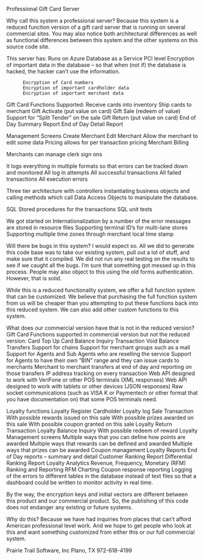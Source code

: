 
Professional Gift Card Server

Why call this system a professional server? Because this system is a reduced function version 
of a gift card server that is running on several commercial sites. You may also notice both 
architectural differences as well as functional differences between this system and the 
other systems on this source code site.

This server has:
     Runs on Azure Database as a Service
     PCI level Encryption of important data in the database – so that when (not if) the database
	 is hacked, the hacker can’t use the information. 

          Encryption of Card numbers
          Encryption of important cardholder data
          Encryption of important merchant data

Gift Card Functions Supported:
     Receive cards into inventory
     Ship cards to merchant
     Gift Activate (put value on card)
     Gift Sale (redeem of value)
     Support for “Split Tender” on the sale
     Gift Return (put value on card)
     End of Day Summary Report
     End of Day Detail Report

Management Screens
     Create Merchant
     Edit Merchant
     Allow the merchant to edit some data
	 Pricing allows for per transaction pricing
	 Merchant Billing

Merchants can manage clerk sign ons
     
It logs everything in multiple formats so that errors can be tracked down and monitored
	All log in attempts
	All successful transactions
	All failed transactions
	All execution errors

Three tier architecture with controllers instantiating business objects and 
calling methods which call Data Access Objects to manipulate the database.

SQL Stored procedures for the transactions
SQL unit tests

We got started on Internationalization by a number of the error messages are stored in resource files
Supporting terminal ID’s for multi-lane stores
Supporting multiple time zones through merchant local time stamp 

Will there be bugs in this system? I would expect so. All we did to generate this code base was 
to take our existing system, pull out a lot of stuff, and make sure that it compiled. We did 
not run any real testing on the results to see if we caught all the bugs. I’m sure that 
something got messed up in this process.
People may also object to this using the old forms authentication. However, that is solid.



While this is a reduced functionality system, we offer a full function system 
that can be customized. We believe that purchasing the full function system 
from us will be cheaper than you attempting to put these functions back into 
this reduced system. We can also add other custom functions to this system.


What does our commercial version have that is not in the reduced version?
Gift Card Functions supported in commercial version but not the reduced version:
     Card Top Up
     Card Balance Inquiry
     Transaction Void
     Balance Transfers
     Support for chains
     Support for merchant groups such as a mall
     Support for Agents and Sub Agents who are reselling the service
     Support for Agents to have their own “BIN” range and they can issue cards to merchants
     Merchant to merchant transfers at end of day and reporting on those transfers
     IP address tracking on every transaction
     Web API designed to work with VeriFone or other POS terminals (XML responses)
     Web API designed to work with tablets or other devices (JSON responses)
     Raw socket communications (such as VISA K or Paymentech or other format that you have documentation on) 
     that some POS terminals need. 

Loyalty functions
	Loyalty Register Cardholder
	Loyalty log Sale Transaction
		With possible rewards issued on this sale
		With possible prizes awarded on this sale
		With possible coupon granted on this sale
	Loyalty Return Transaction
	Loyalty Balance Inquiry
		With possible redeem of reward
	Loyalty Management screens
		Multiple ways that you can define how points are awarded
		Multiple ways that rewards can be defined and awarded
		Multiple ways that prizes can be awarded
		Coupon management
Loyalty Reports
End of Day reports – summary and detail
Customer Ranking Report
Differential Ranking Report
Loyalty Analytics
	Revenue, Frequency, Monetary (RFM) Ranking and Reporting
	RFM Charting
	Coupon response reporting
Logging of the errors to different tables in the database instead of text files so that a 
dashboard could be written to monitor activity in real time. 

By the way, the encryption keys and initial vectors are different between this product 
and our commercial product. So, the publishing of this code does not endanger any existing 
or future systems.


Why do this? Because we have had inquiries from places that can’t afford American professional 
level work. And we hope to get people who look at this and want something customized from 
either this or our full commercial system.

Prairie Trail Software, Inc
Plano, TX
972-618-4199

